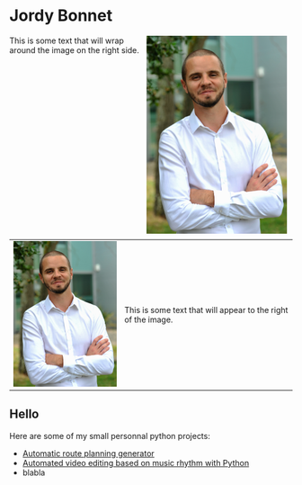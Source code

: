 # Jordy Bonnet
<img src="jordy_bonnet.jpg" width="250" alt="JordyBonnet" style="float: right; margin: 0 10px 10px 0;" alt="Image description">
This is some text that will wrap around the image on the right side.

<table>
  <tr>
    <td><img src="jordy_bonnet.jpg" width="250" alt="JordyBonnet"></td>
    <td>This is some text that will appear to the right of the image.</td>
  </tr>
</table>

## Hello
Here are some of my small personnal python projects:
- [Automatic route planning generator](https://medium.com/@jordy.bonnet_67692/automatic-route-planning-generator-16a266d468a5)
- [Automated video editing based on music rhythm with Python](https://medium.com/@jordy.bonnet_67692/automated-video-editing-based-on-music-rhythm-with-python-76420dac2e6f)
- blabla
